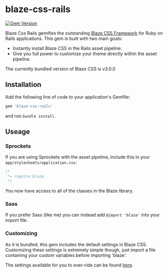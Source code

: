 # blaze-css-rails
[![Gem Version](https://badge.fury.io/rb/blaze-css-rails.svg)](https://badge.fury.io/rb/blaze-css-rails)

Blaze Css Rails gemifies the outstanding [Blaze CSS Framework](http://blazecss.com/) for Ruby on Rails applications. This gem is built with two main goals:
  - Instantly install Blaze CSS in the Rails asset pipeline.
  - Give you full power to customize your theme directly within the asset pipeline.

The currently bundled version of Blaze CSS is v3.0.0

## Installation

Add the following line of code to your application's Gemfile:

```ruby
gem 'blaze-css-rails'
```

and run `bundle install`.

## Useage

### Sprockets

If you are using Sprockets with the asset pipeline, include this in your `app/stylesheets/application.css`:

```css
/*
 *= require blaze
 */
```

You now have access to all of the classes in the Blaze library.

### Sass

If you prefer Sass (like me) you can instead add `@import 'blaze'` into your import file.

### Customizing

As it is bundled, this gem includes the default settings in Blaze CSS. Customizing these settings is extremely simple though, just import a file containing your custom variables before importing 'blaze'.

The settings available for you to over-ride can be found [here](https://github.com/andrewtpoe/blaze-css-rails/blob/master/vendor/blaze-css/scss/mixins/_settings.global.scss).
